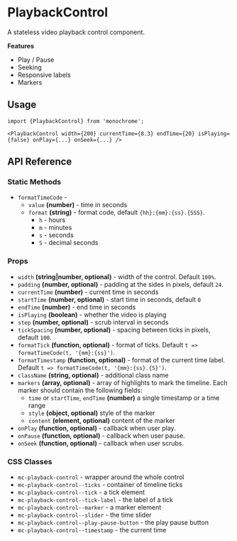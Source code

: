 # PlaybackControl

A stateless video playback control component.

**Features**

* Play / Pause
* Seeking
* Responsive labels
* Markers


## Usage

    import {PlaybackControl} from 'monochrome';

    <PlaybackControl width={200} currentTime={8.3} endTime={20} isPlaying={false} onPlay={...} onSeek={...} />


## API Reference

### Static Methods

* `formatTimeCode` - 
  + `value` **(number)** - time in seconds
  + `format` **(string)** - format code, default `{hh}:{mm}:{ss}.{SSS}`.
    - `h` - hours
    - `m` - minutes
    - `s` - seconds
    - `S` - decimal seconds

### Props

* `width` **(string|number, optional)** -  width of the control. Default `100%`.
* `padding` **(number, optional)** -  padding at the sides in pixels, default `24`.
* `currentTime` **(number)** -  current time in seconds
* `startTime` **(number, optional)** -  start time in seconds, default `0`
* `endTime` **(number)** -  end time in seconds
* `isPlaying` **(boolean)** -  whether the video is playing
* `step` **(number, optional)** -  scrub interval in seconds
* `tickSpacing` **(number, optional)** -  spacing between ticks in pixels, default `100`.
* `formatTick` **(function, optional)** -  format of ticks. Default `t => formatTimeCode(t, '{mm}:{ss}')`.
* `formatTimestamp` **(function, optional)** -  format of the current time label. Default `t => formatTimeCode(t, '{mm}:{ss}.{S}')`.
* `className` **(string, optional)** -  additional class name
* `markers` **(array, optional)** -  array of highlights to mark the timeline. Each marker should contain the following fields:
  + `time` or `startTime`, `endTime` **(number)** a single timestamp or a time range
  + `style` **(object, optional)** style of the marker
  + `content` **(element, optional)** content of the marker
* `onPlay` **(function, optional)** -  callback when user play.
* `onPause` **(function, optional)** -  callback when user pause.
* `onSeek` **(function, optional)** -  callback when user scrubs.

### CSS Classes

* `mc-playback-control` - wrapper around the whole control
* `mc-playback-control--ticks` - container of timeline ticks
* `mc-playback-control--tick` - a tick element
* `mc-playback-control--tick-label` - the label of a tick
* `mc-playback-control--marker` - a marker element
* `mc-playback-control--slider` - the time slider
* `mc-playback-control--play-pause-button` - the play pause button
* `mc-playback-control--timestamp` - the current time
